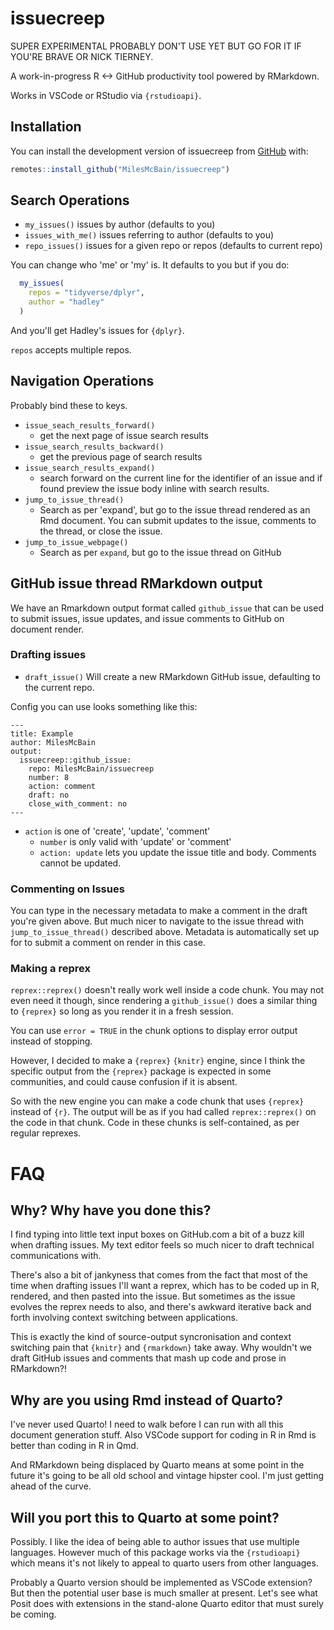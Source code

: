 
# issuecreep

SUPER EXPERIMENTAL PROBABLY DON'T USE YET BUT GO FOR IT IF YOU'RE BRAVE OR NICK TIERNEY.

A work-in-progress R <-> GitHub productivity tool powered by RMarkdown.

Works in VSCode or RStudio via `{rstudioapi}`.

## Installation

You can install the development version of issuecreep from [GitHub](https://github.com/) with:

``` r
remotes::install_github("MilesMcBain/issuecreep")
```

## Search Operations

- `my_issues()` issues by author (defaults to you)
- `issues_with_me()` issues referring to author (defaults to you)
- `repo_issues()` issues for a given repo or repos (defaults to current repo)

You can change who 'me' or 'my' is. It defaults to you but if you do:

```r
  my_issues(
    repos = "tidyverse/dplyr",
    author = "hadley"
  )
```
And you'll get Hadley's issues for `{dplyr}`.

`repos` accepts multiple repos.

## Navigation Operations

Probably bind these to keys.

- `issue_seach_results_forward()`
  - get the next page of issue search results
- `issue_search_results_backward()`
  - get the previous page of search results
- `issue_search_results_expand()`
  - search forward on the current line for the identifier of an issue and if found preview the issue body inline with search results.
- `jump_to_issue_thread()` 
  - Search as per 'expand', but go to the issue thread rendered as an Rmd document. You can submit updates to the issue, comments to the thread, or close the issue.
- `jump_to_issue_webpage()` 
  - Search as per `expand`, but go to the issue thread on GitHub

## GitHub issue thread RMarkdown output

We have an Rmarkdown output format called `github_issue` that can be used to submit issues, issue updates, and issue comments to GitHub on document render.

### Drafting issues

  - `draft_issue()` Will create a new RMarkdown GitHub issue, defaulting to the current repo.

Config you can use looks something like this:

```
---
title: Example
author: MilesMcBain
output:
  issuecreep::github_issue:
    repo: MilesMcBain/issuecreep
    number: 8
    action: comment
    draft: no
    close_with_comment: no
---
```

  - `action` is one of 'create', 'update', 'comment'
    - `number` is only valid with 'update' or 'comment'
    - `action: update` lets you update the issue title and body. Comments cannot be updated.

### Commenting on Issues

You can type in the necessary metadata to make a comment in the draft you're given above. But much nicer to navigate to the issue thread with `jump_to_issue_thread()` described above. Metadata is automatically set up for to submit a comment on render in this case.

### Making a reprex

`reprex::reprex()` doesn't really work well inside a code chunk. You may not even need it though, since rendering a `github_issue()` does a similar thing to `{reprex}` so long as you render it in a fresh session. 

You can use `error = TRUE` in the chunk options to display error output instead of stopping.

However, I decided to make a `{reprex}` `{knitr}` engine, since I think the specific output from the `{reprex}` package is expected in some communities, and could cause confusion if it is absent.

So with the new engine you can make a code chunk that uses `{reprex}` instead of
`{r}`. The output will be as if you had called `reprex::reprex()` on the code in
that chunk. Code in these chunks is self-contained, as per regular reprexes.



# FAQ

## Why? Why have you done this?

I find typing into little text input boxes on GitHub.com a bit of a buzz kill
when drafting issues. My text editor feels so much nicer to draft technical
communications with.

There's also a bit of jankyness that comes from the fact that most of the time
when drafting issues I'll want a reprex, which has to be coded up in R, rendered, and then pasted into the issue. But sometimes as the issue evolves the
reprex needs to also, and there's awkward iterative back and forth involving context switching
between applications.

This is exactly the kind of source-output syncronisation and context switching pain that `{knitr}` and `{rmarkdown}` take away. Why wouldn't we draft GitHub issues and comments that mash up code and prose in RMarkdown?!

## Why are you using Rmd instead of Quarto?

I've never used Quarto! I need to walk before I can run with all this document
generation stuff. Also VSCode support for coding in R in Rmd is better than
coding in R in Qmd.

And RMarkdown being displaced by Quarto means at some point in the future it's
going to be all old school and vintage hipster cool. I'm just getting ahead of
the curve.

## Will you port this to Quarto at some point?

Possibly. I like the idea of being able to author issues that use multiple
languages. However much of this package works via the `{rstudioapi}` which means
it's not likely to appeal to quarto users from other languages.

Probably a Quarto version should be implemented as VSCode extension? But then
the potential user base is much smaller at present. Let's see what Posit does
with extensions in the stand-alone Quarto editor that must surely be coming.